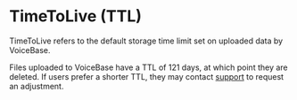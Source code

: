 # TimeToLive (TTL)

TimeToLive refers to the default storage time limit set on uploaded data by VoiceBase.

Files uploaded to VoiceBase have a TTL of 121 days, at which point they are deleted. If users prefer a shorter TTL, they may contact [support](https://www.voicebase.com/talk-to-support/) to request an adjustment.



